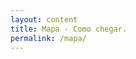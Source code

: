 ```yaml
---
layout: content
title: Mapa - Como chegar.
permalink: /mapa/
---
```

<script language= "JavaScript">
location.href="//gean.me/mapa2"
</script>
